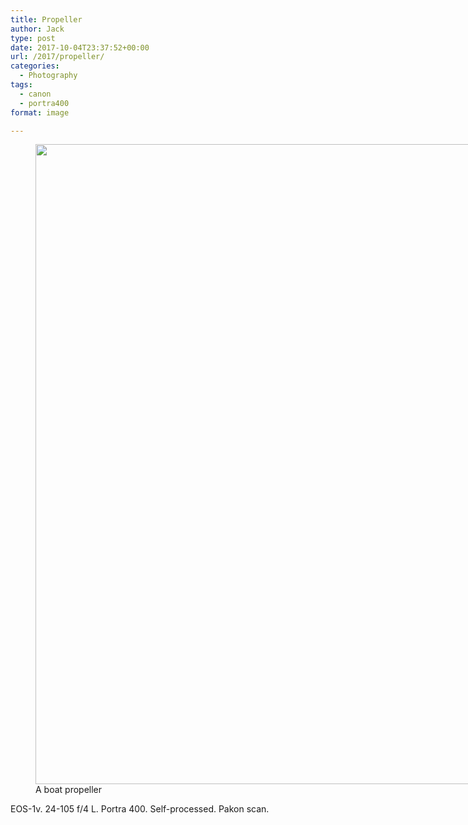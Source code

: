 ```yaml
---
title: Propeller
author: Jack
type: post
date: 2017-10-04T23:37:52+00:00
url: /2017/propeller/
categories:
  - Photography
tags:
  - canon
  - portra400
format: image

---
```

<figure id="attachment_55" style="width: 819px" class="wp-caption alignnone"><img class="size-full wp-image-55" src="http://photos.baty.net/wp-content/uploads/2017/10/2017-Roll-039_05-Propeller.jpg" alt="" width="819" height="1024" /><figcaption class="wp-caption-text">A boat propeller</figcaption></figure>

EOS-1v. 24-105 f/4 L. Portra 400. Self-processed. Pakon scan.